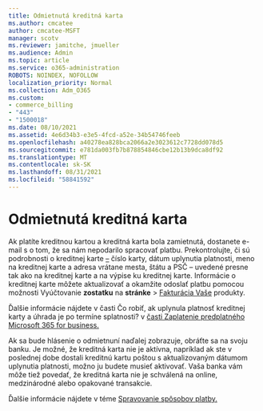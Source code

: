```yaml
---
title: Odmietnutá kreditná karta
ms.author: cmcatee
author: cmcatee-MSFT
manager: scotv
ms.reviewer: jamitche, jmueller
ms.audience: Admin
ms.topic: article
ms.service: o365-administration
ROBOTS: NOINDEX, NOFOLLOW
localization_priority: Normal
ms.collection: Adm_O365
ms.custom:
- commerce_billing
- "443"
- "1500018"
ms.date: 08/10/2021
ms.assetid: 4e6d34b3-e3e5-4fcd-a52e-34b54746feeb
ms.openlocfilehash: a40278ea828bca2066a2e3023612c7728dd078d5
ms.sourcegitcommit: e781da003fb7b878854846cbe12b13b9dca8df92
ms.translationtype: MT
ms.contentlocale: sk-SK
ms.lasthandoff: 08/31/2021
ms.locfileid: "58841592"
---
```

# <a name="declined-credit-card"></a>Odmietnutá kreditná karta

Ak platíte kreditnou kartou a kreditná karta bola zamietnutá, dostanete e-mail s o tom, že sa nám nepodarilo spracovať platbu. Prekontrolujte, či sú podrobnosti o kreditnej karte [–](https://go.microsoft.com/fwlink/p/?linkid=842054) číslo karty, dátum uplynutia platnosti, meno na kreditnej karte a adresa vrátane mesta, štátu a PSČ – uvedené presne tak ako na kreditnej karte a na výpise ku kreditnej karte. Informácie o kreditnej karte môžete aktualizovať a okamžite odoslať platbu pomocou možnosti Vyúčtovanie **zostatku** na **stránke**  >  [Fakturácia Vaše](https://go.microsoft.com/fwlink/p/?linkid=842054) produkty.

Ďalšie informácie nájdete v časti Čo robiť, ak uplynula platnosť kreditnej karty a úhrada je po termíne splatnosti? v [časti Zaplatenie predplatného Microsoft 365 for business.](https://docs.microsoft.com/microsoft-365/commerce/billing-and-payments/pay-for-your-subscription#what-if-my-credit-card-was-declined-and-my-payment-is-past-due)
  
Ak sa bude hlásenie o odmietnuní naďalej zobrazuje, obráťte sa na svoju banku. Je možné, že kreditná karta nie je aktívna, napríklad ak ste v poslednej dobe dostali kreditnú kartu poštou s aktualizovaným dátumom uplynutia platnosti, možno ju budete musieť aktivovať. Vaša banka vám môže tiež povedať, že kreditná karta nie je schválená na online, medzinárodné alebo opakované transakcie.
  
Ďalšie informácie nájdete v téme [Spravovanie spôsobov platby.](https://docs.microsoft.com/microsoft-365/commerce/billing-and-payments/manage-payment-methods)